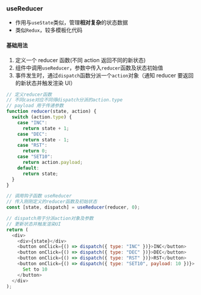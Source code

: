 ### useReducer

- 作用与`useState`类似，管理**相对复杂**的状态数据
- 类似`Redux`，较多模板化代码

#### 基础用法

1. 定义一个 reducer 函数(不同 action 返回不同的新状态)
2. 组件中调用`useReducer`，参数中传入`reducer`函数及状态初始值
3. 事件发生时，通过`dispatch`函数分派一个`action`对象（通知 reducer 要返回的新状态并触发渲染 UI）

```javascript
// 定义reducer函数
// 不同case对应不同得dispatch分派的action.type
// payload 用于传递参数
function reducer(state, action) {
  switch (action.type) {
    case "INC":
      return state + 1;
    case "DEC":
      return state - 1;
    case "RST":
      return 0;
    case "SET10":
      return action.payload;
    default:
      return state;
  }
}

// 调用钩子函数 useReducer
// 传入刚刚定义的reducer函数及初始状态
const [state, dispatch] = useReducer(reducer, 0);

// dispatch用于分派action对象及参数
// 更新状态并触发渲染UI
return (
  <div>
    <div>{state}</div>
    <button onClick={() => dispatch({ type: "INC" })}>INC</button>
    <button onClick={() => dispatch({ type: "DEC" })}>DEC</button>
    <button onClick={() => dispatch({ type: "RST" })}>RST</button>
    <button onClick={() => dispatch({ type: "SET10", payload: 10 })}>
      Set to 10
    </button>
  </div>
);
```

